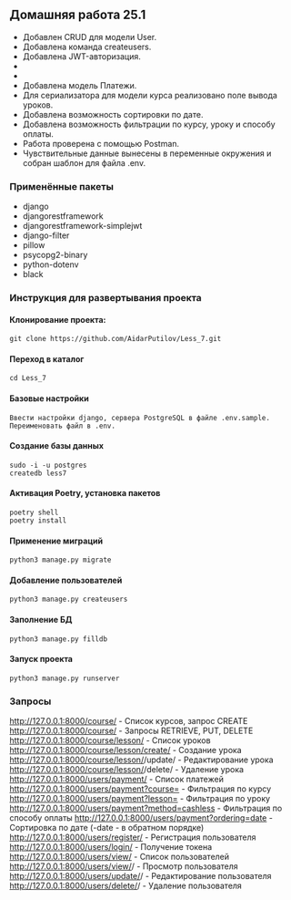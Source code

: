 ## Домашняя работа 25.1
- Добавлен CRUD для модели User.
- Добавлена команда createusers.
- Добавлена JWT-авторизация.
- 
-
- Добавлена модель Платежи.
- Для сериализатора для модели курса реализовано поле вывода уроков.
- Добавлена возможность сортировки по дате.
- Добавлена возможность фильтрации по курсу, уроку и способу оплаты.
- Работа проверена с помощью Postman.
- Чувствительные данные вынесены в переменные окружения и собран шаблон для файла .env.


### Применённые пакеты
- django
- djangorestframework
- djangorestframework-simplejwt
- django-filter
- pillow
- psycopg2-binary
- python-dotenv
- black


### Инструкция для развертывания проекта

#### Клонирование проекта:
```
git clone https://github.com/AidarPutilov/Less_7.git
```

#### Переход в каталог
```
cd Less_7
```

#### Базовые настройки
```
Ввести настройки django, сервера PostgreSQL в файле .env.sample. Переименовать файл в .env.
```

#### Создание базы данных
```
sudo -i -u postgres
createdb less7
```

#### Активация Poetry, установка пакетов
```
poetry shell
poetry install
```

#### Применение миграций
```
python3 manage.py migrate
```

#### Добавление пользователей
```
python3 manage.py createusers
```

#### Заполнение БД
```
python3 manage.py filldb
```

#### Запуск проекта
```
python3 manage.py runserver
```
### Запросы
http://127.0.0.1:8000/course/ - Список курсов, запрос CREATE
http://127.0.0.1:8000/course/<pk> - Запросы RETRIEVE, PUT, DELETE
http://127.0.0.1:8000/course/lesson/ - Список уроков
http://127.0.0.1:8000/course/lesson/create/ - Создание урока
http://127.0.0.1:8000/course/lesson/<pk>/update/ - Редактирование урока
http://127.0.0.1:8000/course/lesson/<pk>/delete/ - Удаление урока
http://127.0.0.1:8000/users/payment/ - Список платежей
http://127.0.0.1:8000/users/payment?course=<pk> - Фильтрация по курсу
http://127.0.0.1:8000/users/payment?lesson=<pk> - Фильтрация по уроку
http://127.0.0.1:8000/users/payment?method=cashless - Фильтрация по способу оплаты
http://127.0.0.1:8000/users/payment?ordering=date - Сортировка по дате (-date - в обратном порядке)
http://127.0.0.1:8000/users/register/ - Регистрация пользователя
http://127.0.0.1:8000/users/login/ - Получение токена
http://127.0.0.1:8000/users/view/ - Список пользователей
http://127.0.0.1:8000/users/view/<pk>/ - Просмотр пользователя
http://127.0.0.1:8000/users/update/<pk>/ - Редактирование пользователя
http://127.0.0.1:8000/users/delete/<pk>/ - Удаление пользователя
